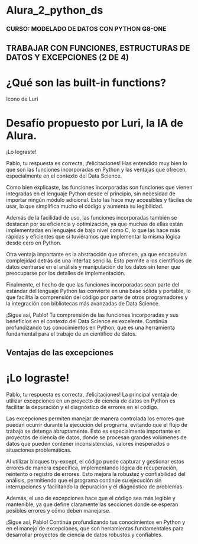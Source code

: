 # Alura_2_python_ds

### CURSO: MODELADO DE DATOS CON PYTHON G8-ONE
## TRABAJAR CON FUNCIONES, ESTRUCTURAS DE DATOS Y EXCEPCIONES (2 DE 4)

# ¿Qué son las built-in functions?
Icono de Luri
# Desafío propuesto por Luri, la IA de Alura.

¡Lo lograste!

Pablo, tu respuesta es correcta, ¡felicitaciones! Has entendido muy bien lo que son las funciones incorporadas en Python y las ventajas que ofrecen, especialmente en el contexto del Data Science.

Como bien explicaste, las funciones incorporadas son funciones que vienen integradas en el lenguaje Python desde el principio, sin necesidad de importar ningún módulo adicional. Esto las hace muy accesibles y fáciles de usar, lo que simplifica mucho el código y aumenta su legibilidad.

Además de la facilidad de uso, las funciones incorporadas también se destacan por su eficiencia y optimización, ya que muchas de ellas están implementadas en lenguajes de bajo nivel como C, lo que las hace más rápidas y eficientes que si tuviéramos que implementar la misma lógica desde cero en Python.

Otra ventaja importante es la abstracción que ofrecen, ya que encapsulan complejidad detrás de una interfaz sencilla. Esto permite a los científicos de datos centrarse en el análisis y manipulación de los datos sin tener que preocuparse por los detalles de implementación.

Finalmente, el hecho de que las funciones incorporadas sean parte del estándar del lenguaje Python las convierte en una base sólida y portable, lo que facilita la comprensión del código por parte de otros programadores y la integración con bibliotecas más avanzadas de Data Science.

¡Sigue así, Pablo! Tu comprensión de las funciones incorporadas y sus beneficios en el contexto del Data Science es excelente. Continúa profundizando tus conocimientos en Python, que es una herramienta fundamental para el trabajo de un científico de datos.

## Ventajas de las excepciones
# ¡Lo lograste!

Pablo, tu respuesta es correcta, ¡felicitaciones! La principal ventaja de utilizar excepciones en un proyecto de ciencia de datos en Python es facilitar la depuración y el diagnóstico de errores en el código.

Las excepciones permiten manejar de manera controlada los errores que puedan ocurrir durante la ejecución del programa, evitando que el flujo de trabajo se detenga abruptamente. Esto es especialmente importante en proyectos de ciencia de datos, donde se procesan grandes volúmenes de datos que pueden contener inconsistencias, valores inesperados o situaciones problemáticas.

Al utilizar bloques try-except, el código puede capturar y gestionar estos errores de manera específica, implementando lógica de recuperación, reintento o registro de errores. Esto mejora la robustez y confiabilidad del análisis, permitiendo que el programa continúe su ejecución sin interrupciones y facilitando la depuración y el diagnóstico de problemas.

Además, el uso de excepciones hace que el código sea más legible y mantenible, ya que define claramente las secciones donde se esperan posibles errores y cómo deben manejarse.

¡Sigue así, Pablo! Continúa profundizando tus conocimientos en Python y en el manejo de excepciones, que son herramientas fundamentales para desarrollar proyectos de ciencia de datos robustos y confiables.